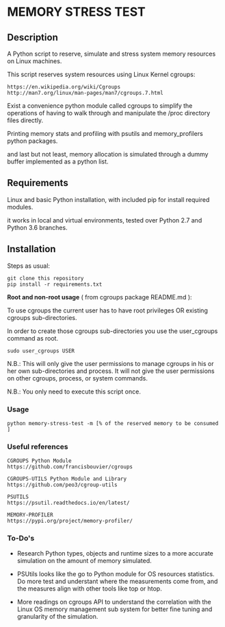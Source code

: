 # MEMORY STRESS TEST

## Description
A Python script to reserve, simulate and stress system memory resources on Linux machines.

This script reserves system resources using Linux Kernel cgroups: 
```
https://en.wikipedia.org/wiki/Cgroups
http://man7.org/linux/man-pages/man7/cgroups.7.html 
```
Exist a convenience python module called cgroups to simplify the operations of 
having to walk through and manipulate the /proc directory files directly.

Printing memory stats and profiling with psutils and memory_profilers python packages.

and last but not least, memory allocation is simulated through a dummy buffer implemented as a python list.

## Requirements
Linux and basic Python installation, with included pip for install required modules.

it works in local and virtual environments, tested over Python 2.7 and Python 3.6 branches.

## Installation
Steps as usual:
```
git clone this repository
pip install -r requirements.txt
```

**Root and non-root usage**  ( from cgroups package README.md ):

To use cgroups the current user has to have root privileges OR existing cgroups sub-directories.

In order to create those cgroups sub-directories you use the user_cgroups command as root.
```
sudo user_cgroups USER
```
N.B.: This will only give the user permissions to manage cgroups in his or her own sub-directories and process. It will not give the user permissions on other cgroups, process, or system commands.

N.B.: You only need to execute this script once.

### Usage
```
python memory-stress-test -m [% of the reserved memory to be consumed ]
```

### Useful references
```
CGROUPS Python Module
https://github.com/francisbouvier/cgroups

CGROUPS-UTILS Python Module and Library
https://github.com/peo3/cgroup-utils

PSUTILS
https://psutil.readthedocs.io/en/latest/

MEMORY-PROFILER
https://pypi.org/project/memory-profiler/
```

### To-Do's
- Research Python types, objects and runtime sizes to a more accurate simulation on the amount of memory simulated.

- PSUtils looks like the go to Python module for OS resources statistics. Do more test and understant where the measurements come from, and the measures align with other tools like top or htop.

- More readings on cgroups API to understand the correlation with the Linux OS memory management sub system for better fine tuning and granularity of the simulation.
